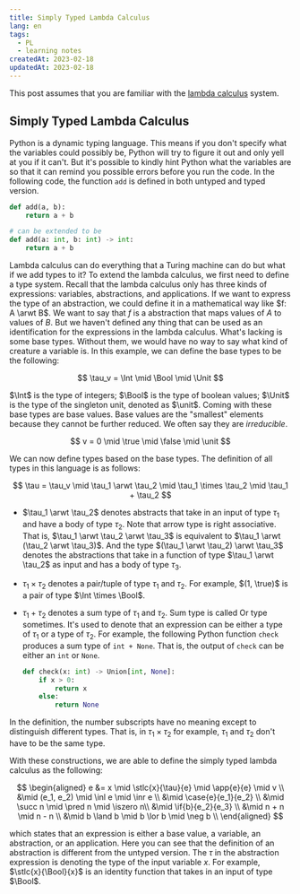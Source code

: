 ```yaml
---
title: Simply Typed Lambda Calculus
lang: en
tags: 
  - PL 
  - learning notes
createdAt: 2023-02-18
updatedAt: 2023-02-18
---
```


This post assumes that you are familiar with the [lambda calculus](https://en.wikipedia.org/wiki/Lambda_calculus) system.

## Simply Typed Lambda Calculus

Python is a dynamic typing language. This means if you don't specify what the variables could possibly be, Python will try to figure it out and only yell at you if it can't. But it's possible to kindly hint Python what the variables are so that it can remind you possible errors before you run the code. In the following code, the function `add` is defined in both untyped and typed version.

```python
def add(a, b):
    return a + b

# can be extended to be 
def add(a: int, b: int) -> int:
    return a + b
```

Lambda calculus can do everything that a Turing machine can do but what if we add types to it? To extend the lambda calculus, we first need to define a type system. Recall that the lambda calculus only has three kinds of expressions: variables, abstractions, and applications. If we want to express the type of an abstraction, we could define it in a mathematical way like $f: A \arwt B$. We want to say that $f$ is a abstraction that maps values of $A$ to values of $B$. But we haven't defined any thing that can be used as an identification for the expressions in the lambda calculus. What's lacking is some base types. Without them, we would have no way to say what kind of creature a variable is. In this example, we can define the base types to be the following: 

$$
\tau_v = \Int \mid \Bool \mid \Unit
$$

$\Int$ is the type of integers; $\Bool$ is the type of boolean values; $\Unit$ is the type of the singleton unit, denoted as $\unit$. Coming with these base types are base values. Base values are the "smallest" elements because they cannot be further reduced. We often say they are _irreducible_.

$$
v = 0 \mid \true \mid \false \mid \unit 
$$ 

We can now define types based on the base types. The definition of all types in this language is as follows: 

$$
\tau = \tau_v \mid \tau_1 \arwt \tau_2 \mid \tau_1 \times \tau_2 \mid \tau_1 + \tau_2
$$

- $\tau_1 \arwt \tau_2$ denotes abstracts that take in an input of type $\tau_1$ and have a body of type $\tau_2$. Note that arrow type is right associative. That is, $\tau_1 \arwt \tau_2 \arwt \tau_3$ is equivalent to $\tau_1 \arwt (\tau_2 \arwt \tau_3)$. And the type $(\tau_1 \arwt \tau_2) \arwt \tau_3$ denotes the abstractions that take in a function of type $\tau_1 \arwt \tau_2$ as input and has a body of type $\tau_3$. 

- $\tau_1 \times \tau_2$ denotes a pair/tuple of type $\tau_1$ and $\tau_2$. For example, $(1, \true)$ is a pair of type $\Int \times \Bool$.

- $\tau_1 + \tau_2$ denotes a sum type of $\tau_1$ and $\tau_2$. Sum type is called Or type sometimes. It's used to denote that an expression can be either a type of $\tau_1$ or a type of $\tau_2$. For example, the following Python function `check` produces a sum type of `int + None`. That is, the output of `check` can be either an `int` or `None`.
  
  ```python
  def check(x: int) -> Union[int, None]:
      if x > 0:
          return x
      else:
          return None
  ```

In the definition, the number subscripts have no meaning except to distinguish different types. That is, in $\tau_1 \times \tau_2$ for example, $\tau_1$ and $\tau_2$ don't have to be the same type. 

With these constructions, we are able to define the simply typed lambda calculus as the following:

$$
\begin{aligned}
e &= x \mid \stlc{x}{\tau}{e} \mid \app{e}{e} \mid v \\
  &\mid (e_1, e_2) \mid \inl e \mid \inr e \\
  &\mid \case{e}{e_1}{e_2} \\
  &\mid \succ n \mid \pred n \mid \iszero n\\
  &\mid \if{b}{e_2}{e_3} \\
  &\mid n + n \mid n - n \\
  &\mid b \land b \mid b \lor b \mid \neg b \\
\end{aligned}
$$

which states that an expression is either a base value, a variable, an abstraction, or an application. Here you can see that the definition of an abstraction is different from the untyped version. The $\tau$ in the abstraction expression is denoting the type of the input variable $x$. For example, $\stlc{x}{\Bool}{x}$ is an identity function that takes in an input of type $\Bool$. 

